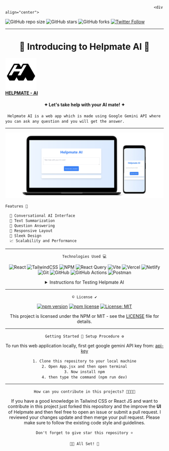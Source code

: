                                                                       <div align="center">  
                                                                                           
![GitHub repo size](https://img.shields.io/github/repo-size/codeaashu/Helpmate-AI)
  ![GitHub stars](https://img.shields.io/github/stars/codeaashu/Helpmate-AI?style=social) 
  ![GitHub forks](https://img.shields.io/github/forks/codeaashu/Helpmate-AI?style=social)
[![Twitter Follow](https://img.shields.io/twitter/follow/warrior_aashuu?style=social)](https://twitter.com/intent/follow?screen_name=warrior_aashuu)

<hr>
  <h1 align="center">🤖 Introducing to Helpmate AI 🤖</h1>
  <img src="./public/Helpmate-AI.png" width="100px" />
  <br><a href="https://helpmate-ai.vercel.app/"><strong>HELPMATE - AI</strong></a>
  <h4 align="center">✦ Let's take help with your AI mate! ✦</h4>
  
  ` Helpmate AI is a web app which is made using Google Gemini API where you can ask any question and you will get the answer.`
<hr><img src="./public/Helpmate Mockup.png"/>

  ` Features 🌟 `
</div>

```
  🤖 Conversational AI Interface
  📝 Text Summarization
  🧩 Question Answering
  📲 Responsive Layout
  🎨 Sleek Design
  📈 Scalability and Performance
```
<div align="center"><hr>
  
` Technologies Used 💻 `

![React](https://img.shields.io/badge/react-%2320232a.svg?style=plastic&logo=react&logoColor=%2361DAFB) ![TailwindCSS](https://img.shields.io/badge/tailwindcss-%2338B2AC.svg?style=plastic&logo=tailwind-css&logoColor=white) ![NPM](https://img.shields.io/badge/NPM-%23CB3837.svg?style=plastic&logo=npm&logoColor=white) ![React Query](https://img.shields.io/badge/-React%20Query-FF4154?style=plastic&logo=react%20query&logoColor=white) ![Vite](https://img.shields.io/badge/vite-%23646CFF.svg?style=plastic&logo=vite&logoColor=white) ![Vercel](https://img.shields.io/badge/vercel-%23000000.svg?style=plastic&logo=vercel&logoColor=white) ![Netlify](https://img.shields.io/badge/netlify-%23000000.svg?style=plastic&logo=netlify&logoColor=#00C7B7) ![Git](https://img.shields.io/badge/git-%23F05033.svg?style=plastic&logo=git&logoColor=white) ![GitHub](https://img.shields.io/badge/github-%23121011.svg?style=plastic&logo=github&logoColor=white) ![GitHub Actions](https://img.shields.io/badge/github%20actions-%232671E5.svg?style=plastic&logo=githubactions&logoColor=white) ![Postman](https://img.shields.io/badge/Postman-FF6C37?style=plastic&logo=postman&logoColor=white) <br>

 <details>
    <summary>Instructions for Testing Helpmate AI</summary>
    <a href="#"><img src="./public/technologist.png" width="150"></a> <br>

## Step 1: Open the App
Click on the provided link to access the app in your browser.
User Interface: You'll be welcomed by a clean, minimalistic interface designed for ease of use. In the text box provided, type in any question you want to ask Helpmate AI.
Click the "Generate Answer" button to submit your question.

## Step 2: Receive Answer
Helpmate AI will process your question using Google Gemini API and provide you with a comprehensive answer. The answer will be displayed as text in the response section.

## Step 3: Performance and Response Accuracy
Assess the speed and accuracy of responses provided by the app

## Step 4: Testing Edge Cases and Scenarios
### Scenario 1: Basic Questions
Ask questions that require factual information, such as:
What is the capital of France?
Who is the president of the United States?
What is the chemical symbol for gold?

### Scenario 2: Complex Questions
Ask questions that require a more comprehensive understanding, such as:
What are the ethical implications of artificial intelligence?
How can I improve my writing skills?
What is the best way to invest in cryptocurrency?

### Scenario 3: Conversational Questions
Engage in a conversation with Helpmate AI by asking follow-on questions, providing additional information, or expressing your opinions.
Example: Ask a question about the history of the internet.
Follow up with a question about the impact of the internet on society.
Share your thoughts on the future of the internet.

### Scenario 4: Versatility Across Domains
Ask questions spanning different fields such as science, technology, history, and entertainment. Suggest specific cases to challenge the app’s capabilities.<br>

`Thank you for taking the time to test Helpmate AI.`
</details><hr>

` © License ✔️ `

[![npm version](https://img.shields.io/npm/v/badge-maker.svg)](https://npmjs.org/package/badge-maker) [![npm license](https://img.shields.io/npm/l/badge-maker.svg)](https://npmjs.org/package/badge-maker) [![License: MIT](https://img.shields.io/badge/License-MIT-yellow.svg)](https://opensource.org/licenses/MIT)

This project is licensed under the NPM or MIT - see the [LICENSE](LICENSE) file for details. <hr>

` Getting Started 🚀 Setup Procedure ⚙️ `

To run this web application locally, first get google gemini API key from: [api-key](https://aistudio.google.com/app/apikey)<br>

`1. Clone this repository to your local machine` <br>
`2. Open App.jsx and then open terminal` <br>
`3. Now install npm` <br>
`4. then type the command (npm run dev)` <hr>
  
`How can you contribute in this projects? 🫱🏻‍🫲🏼`

If you have a good knowledge in Tailwind CSS or React JS and want to contribute in this project just forked this repository and the improve the 𝐔𝐈 of Helpmate and then feel free to open an issue or submit a pull request. I reviewed your changes update and then merge your pull request. Please make sure to follow the existing code style and guidelines.

`Don't forget to give star this repository ⭐`


`👍🏻 All Set! 💌`

</div>
